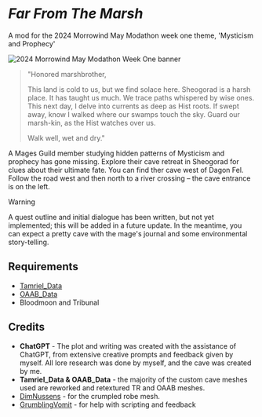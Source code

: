 # _Far From The Marsh_

A mod for the 2024 Morrowind May Modathon week one theme, 'Mysticism and Prophecy'

![2024 Morrowind May Modathon Week One banner](https://i.imgur.com/XWOUr1p.png)

> "Honored marshbrother,
>
> This land is cold to us, but we find solace here. Sheogorad is a harsh place. It has taught us much. We trace paths whispered by wise ones. This next day, I delve into currents as deep as Hist roots. If swept away, know I walked where our swamps touch the sky. Guard our marsh-kin, as the Hist watches over us.
>
> Walk well, wet and dry."

A Mages Guild member studying hidden patterns of Mysticism and prophecy has gone missing. Explore their cave retreat in Sheogorad for clues about their ultimate fate. You can find ther cave west of Dagon Fel. Follow the road west and then north to a river crossing – the cave entrance is on the left.

> [!WARNING]
> A quest outline and initial dialogue has been written, but not yet implemented; this will be added in a future update. In the meantime, you can expect a pretty cave with the mage's journal and some environmental story-telling. 

## Requirements
- [Tamriel_Data](https://www.nexusmods.com/morrowind/mods/44537)
- [OAAB_Data](https://www.nexusmods.com/morrowind/mods/49042)
- Bloodmoon and Tribunal

## Credits

- **ChatGPT** - The plot and writing was created with the assistance of ChatGPT, from extensive creative prompts and feedback given by myself. All lore research was done by myself, and the cave was created by me.
- **Tamriel_Data & OAAB_Data** - the majority of the custom cave meshes used are reworked and retextured TR and OAAB meshes.
- [DimNussens](https://next.nexusmods.com/profile/DimNussens/about-me?gameId=100) - for the crumpled robe mesh.
- [GrumblingVomit](https://next.nexusmods.com/profile/GrumblingVomit/about-me?gameId=100) - for help with scripting and feedback
